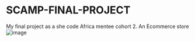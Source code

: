 # SCAMP-FINAL-PROJECT
My final project as a she code Africa mentee cohort 2. An Ecommerce store
![image](download.jpeg)